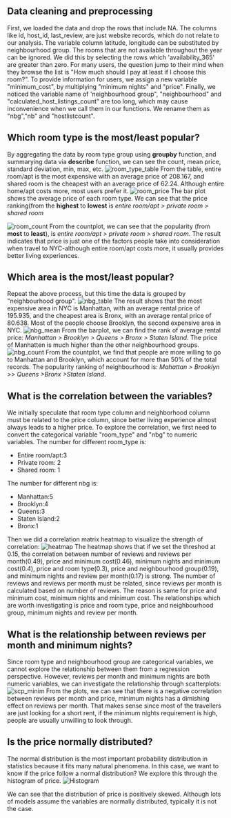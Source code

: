 ## Data cleaning and preprocessing
First, we loaded the data and drop the rows that include NA. The columns like id, host_id, last_review, are just website records, which do not relate to our analysis. The variable column latitude, longitude can be substituted by neighbourhood group. The rooms that are not available throughout the year can be ignored. We did this by selecting the rows which 'availability_365' are greater than zero. For many users, the question jump to their mind when they browse the list is "How much should I pay at least if I choose this room?". To provide information for users, we assign a new variable "minimum_cost", by multiplying "minimum nights" and "price". Finally, we noticed the variable name of 'neighbourhood group", "neighbourhood" and "calculated_host_listings_count" are too long, which may cause inconvenience when we call them in our functions. We rename them as "nbg","nb" and "hostlistcount".
## Which room type is the most/least popular?
By aggregating the data by room type group using **groupby** function, and summarying data via **describe** function, we can see the count, mean price, standard deviation, min, max, etc. 
![room_type_table](room_type_table.png)
From the table, entire room/apt is the most expensive with an average price of 208.167, and shared room is the cheapest with an average price of 62.24. Although entire home/apt costs more, most users prefer it. 
![room_price](room_price.png)
The bar plot shows the average price of each room type. We can see that the price ranking(from the **highest** to **lowest** is *entire room/apt > private room > shared room*

![room_count](room_count.png)
From the countplot, we can see that the popularity (from **most** to **least**), is *entire room/apt > private room > shared room*. The result indicates that price is just one of the factors people take into consideration when travel to NYC-although entire room/apt costs more, it usually provides better living experiences.
## Which area is the most/least popular?
Repeat the above process, but this time the data is grouped by "neighbourhood group". 
![nbg_table](nbg_table.png)
The result shows that the most expensive area in NYC is Manhattan, with an average rental price of 195.935, and the cheapest area is Bronx, with an average rental price of 80.638. Most of the people choose Brooklyn, the second expensive area in NYC. 
![nbg_mean](nbg_mean.png)
From the barplot, we can find the rank of average rental price: *Manhattan > Brooklyn > Queens > Bronx > Staten Island*. The price of Manhatten is much higher than the other neighbourhood groups.
![nbg_count](nbg_count.png)
From the countplot, we find that people are more willing to go to Manhattan and Brooklyn, which account for more than 50% of the total records. The popularity ranking of neighbourhood is: *Mahattan > Brooklyn >> Queens >Bronx >Staten Island*.
## What is the correlation between the variables?
We initially speculate that room type column and neighborhood column must be related to the price column, since better living experience almost always leads to a higher price. To explore the correlation, we first need to convert the categorical variable "room_type" and "nbg" to numeric variables.
The number for different room_type is:

- Entire room/apt:3
- Private room: 2
- Shared room: 1

The number for different nbg is:

- Manhattan:5
- Brooklyn:4
- Queens:3
- Staten Island:2
- Bronx:1

Then we did a correlation matrix heatmap to visualize the strength of correlation:
![heatmap](heatmap.png)
The heatmap shows that if we set the threshod at 0.15, the correlation between number of reviews and reviews per month(0.49), price and minimum cost(0.46), minimum nights and minimum cost(0.4), price and room type(0.3), price and neighbourhood group(0.19), and minimum nights and review per month(0.17) is strong.
The number of reviews and reviews per month must be related, since reviews per month is calculated based on number of reviews. The reason is same for price and minimum cost, minimum nights and minimum cost. The relationships which are worth investigating is price and room type, price and neighbourhood group, minimum nights and review per month.
## What is the relationship between reviews per month and minimum nights?
Since room type and neighbourhood group are categorical variables, we cannot explore the relationship between them from a regression perspective. However, reviews per month and minimum nights are both numeric variables, we can investigate the relationship through scatterplots:
![scp_minim](scp_minim.png)
From the plots, we can see that there is a negative correlation between reviews per month and price, minimum nights has a dimishing effect on reviews per month. That makes sense since most of the travellers are just looking for a short rent, if the minimum nights requirement is high, people are usually unwilling to look through.
## Is the price normally distributed?
The normal distribution is the most important probability distribution in statistics because it fits many natural phenomena. In this case, we want to know if the price follow a normal distribution? We explore this through the histogram of price.
![Histogram](HIstogram.png)

We can see that the distribution of price is positively skewed. Although lots of models assume the variables are normally distributed, typically it is not the case.
